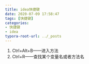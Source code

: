 ```yaml
---
title: idea快捷键
date: 2020-07-09 17:58:47
tags: [快捷键]
categories: 
- 快捷键
- idea
typora-root-url: ../_posts
---
```


1. Ctrl+Alt+B——进入方法
2. Ctrl+R——查找某个变量名或者方法名